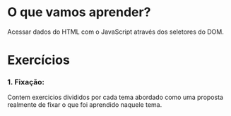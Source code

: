# O que vamos aprender?

Acessar dados do HTML com o JavaScript através dos seletores do DOM.

# Exercícios

### 1. Fixação:

Contem exercicios divididos por cada tema abordado como uma proposta realmente de fixar o que foi aprendido naquele tema.